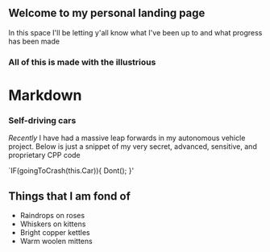 ## Welcome to my personal landing page

In this space I'll be letting y'all know what I've been up to and what progress has been made

### All of this is made with the illustrious
# Markdown

### Self-driving cars
*Recently* I have had a massive leap forwards in my autonomous vehicle project. Below is just
a snippet of my very secret, advanced, sensitive, and proprietary CPP code

`IF(goingToCrash(this.Car)){
  Dont();
 }'

## Things that I am fond of
- Raindrops on roses
- Whiskers on kittens
- Bright copper kettles
- Warm woolen mittens
